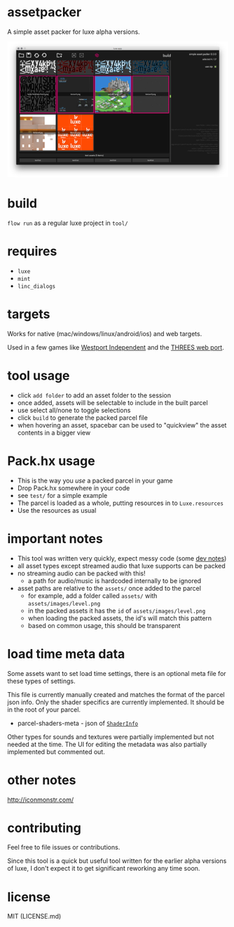 # assetpacker
A simple asset packer for luxe alpha versions.

![](screenshot.png)

# build

`flow run` as a regular luxe project in `tool/`

# requires
- `luxe`
- `mint`
- `linc_dialogs`

# targets

Works for native (mac/windows/linux/android/ios) and web targets.

Used in a few games like [Westport Independent](http://www.doublezeroonezero.com/westport.html) and the [THREES web port](http://play.threesgame.com/).

# tool usage

- click `add folder` to add an asset folder to the session
- once added, assets will be selectable to include in the built parcel
- use select all/none to toggle selections
- click `build` to generate the packed parcel file
- when hovering an asset, spacebar can be used to "quickview" the asset contents in a bigger view

# Pack.hx usage

- This is the way you _use_ a packed parcel in your game
- Drop Pack.hx somewhere in your code
- see `test/` for a simple example
- The parcel is loaded as a whole, putting resources in to `Luxe.resources`
- Use the resources as usual

# important notes

- This tool was written very quickly, expect messy code (some [dev notes](http://snowkit.org/2015/08/10/snowkit-dev-log-6-community/#assetpackerround2))
- all asset types except streamed audio that luxe supports can be packed
- no streaming audio can be packed with this!
    + a path for audio/music is hardcoded internally to be ignored
- asset paths are relative to the `assets/` once added to the parcel
    + for example, add a folder called `assets/` with `assets/images/level.png`
    + in the packed assets it has the `id` of `assets/images/level.png`
    + when loading the packed assets, the id's will match this pattern
    + based on common usage, this should be transparent

# load time meta data
Some assets want to set load time settings, there is an optional meta file for these types of settings. 

This file is currently manually created and matches the format of the parcel json info. Only the shader specifics are currently implemented. It should be in the root of your parcel.

- parcel-shaders-meta - json of [`ShaderInfo`](https://luxeengine.com/docs/api/luxe/ShaderInfo.html)

Other types for sounds and textures were partially implemented but not needed at the time. The UI for editing the metadata was also partially implemented but commented out.

# other notes

http://iconmonstr.com/

# contributing

Feel free to file issues or contributions. 

Since this tool is a quick but useful tool written for the earlier alpha versions of luxe, I don't expect it to get significant reworking any time soon. 

# license 

MIT (LICENSE.md)